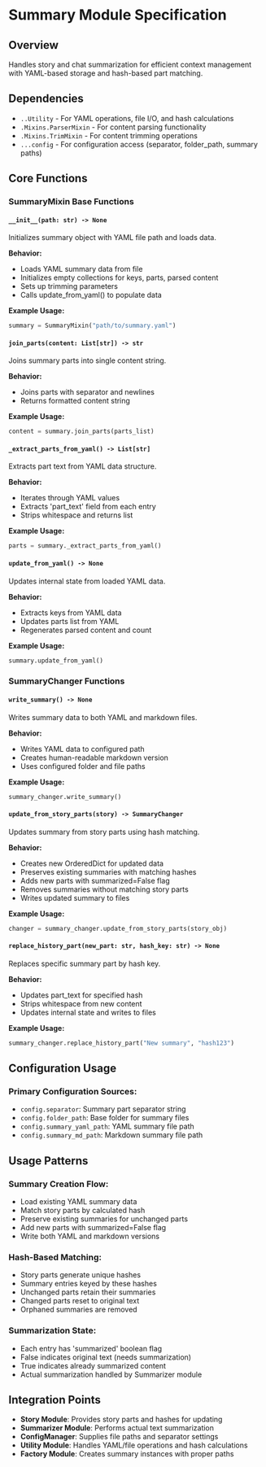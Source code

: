 # Summary Module Specification

## Overview
Handles story and chat summarization for efficient context management with YAML-based storage and hash-based part matching.

## Dependencies
- `..Utility` - For YAML operations, file I/O, and hash calculations
- `.Mixins.ParserMixin` - For content parsing functionality
- `.Mixins.TrimMixin` - For content trimming operations
- `...config` - For configuration access (separator, folder_path, summary paths)

## Core Functions

### SummaryMixin Base Functions

#### `__init__(path: str) -> None`
Initializes summary object with YAML file path and loads data.

**Behavior:**
- Loads YAML summary data from file
- Initializes empty collections for keys, parts, parsed content
- Sets up trimming parameters
- Calls update_from_yaml() to populate data

**Example Usage:**
```python
summary = SummaryMixin("path/to/summary.yaml")
```

#### `join_parts(content: List[str]) -> str`
Joins summary parts into single content string.

**Behavior:**
- Joins parts with separator and newlines
- Returns formatted content string

**Example Usage:**
```python
content = summary.join_parts(parts_list)
```

#### `_extract_parts_from_yaml() -> List[str]`
Extracts part text from YAML data structure.

**Behavior:**
- Iterates through YAML values
- Extracts 'part_text' field from each entry
- Strips whitespace and returns list

**Example Usage:**
```python
parts = summary._extract_parts_from_yaml()
```

#### `update_from_yaml() -> None`
Updates internal state from loaded YAML data.

**Behavior:**
- Extracts keys from YAML data
- Updates parts list from YAML
- Regenerates parsed content and count

**Example Usage:**
```python
summary.update_from_yaml()
```

### SummaryChanger Functions

#### `write_summary() -> None`
Writes summary data to both YAML and markdown files.

**Behavior:**
- Writes YAML data to configured path
- Creates human-readable markdown version
- Uses configured folder and file paths

**Example Usage:**
```python
summary_changer.write_summary()
```

#### `update_from_story_parts(story) -> SummaryChanger`
Updates summary from story parts using hash matching.

**Behavior:**
- Creates new OrderedDict for updated data
- Preserves existing summaries with matching hashes
- Adds new parts with summarized=False flag
- Removes summaries without matching story parts
- Writes updated summary to files

**Example Usage:**
```python
changer = summary_changer.update_from_story_parts(story_obj)
```

#### `replace_history_part(new_part: str, hash_key: str) -> None`
Replaces specific summary part by hash key.

**Behavior:**
- Updates part_text for specified hash
- Strips whitespace from new content
- Updates internal state and writes to files

**Example Usage:**
```python
summary_changer.replace_history_part("New summary", "hash123")
```

## Configuration Usage

### Primary Configuration Sources:
- `config.separator`: Summary part separator string
- `config.folder_path`: Base folder for summary files
- `config.summary_yaml_path`: YAML summary file path
- `config.summary_md_path`: Markdown summary file path

## Usage Patterns

### Summary Creation Flow:
- Load existing YAML summary data
- Match story parts by calculated hash
- Preserve existing summaries for unchanged parts
- Add new parts with summarized=False flag
- Write both YAML and markdown versions

### Hash-Based Matching:
- Story parts generate unique hashes
- Summary entries keyed by these hashes
- Unchanged parts retain their summaries
- Changed parts reset to original text
- Orphaned summaries are removed

### Summarization State:
- Each entry has 'summarized' boolean flag
- False indicates original text (needs summarization)
- True indicates already summarized content
- Actual summarization handled by Summarizer module

## Integration Points

- **Story Module**: Provides story parts and hashes for updating
- **Summarizer Module**: Performs actual text summarization
- **ConfigManager**: Supplies file paths and separator settings
- **Utility Module**: Handles YAML/file operations and hash calculations
- **Factory Module**: Creates summary instances with proper paths
